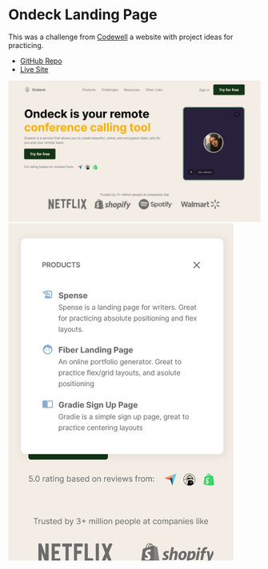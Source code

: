 # Ondeck Landing Page

This was a challenge from [Codewell](https://codewell.cc) a website with project ideas for practicing.

- [GitHub Repo](https://jayaey.github.io/ondeck-landing-page/)
- [Live Site](https://https://github.com/jayAEY/ondeck-landing-page)

![desktop screenshot](./Assets/hover%20menu%20desktop.png)
![mobile screenshot](./Assets/hover%20menu%20mobile.png)
